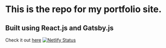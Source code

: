 # This is the repo for my portfolio site. 
## Built using React.js and Gatsby.js
Check it out [here](bryanhdev.com)
[![Netlify Status](https://api.netlify.com/api/v1/badges/30d3e86f-f01c-472d-b7f7-414262931c30/deploy-status)](https://app.netlify.com/sites/naughty-liskov-f4ec39/deploys)